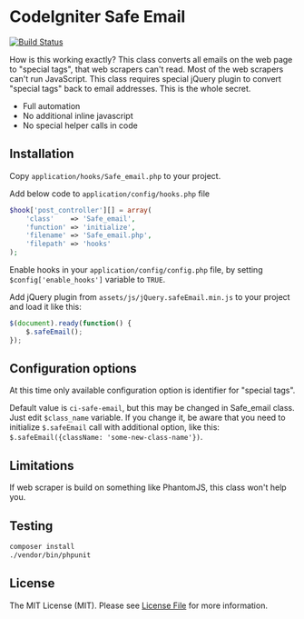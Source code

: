 # CodeIgniter Safe Email
[![Build Status](https://travis-ci.org/michalsn/CodeIgniter-Safe-Email.svg?branch=master)](https://travis-ci.org/michalsn/CodeIgniter-Safe-Email)

How is this working exactly? This class converts all emails on the web page to "special tags", that web scrapers can't read. Most of the web scrapers can't run JavaScript. This class requires special jQuery plugin to convert "special tags" back to email addresses. This is the whole secret.

* Full automation
* No additional inline javascript
* No special helper calls in code

## Installation

Copy `application/hooks/Safe_email.php` to your project.

Add below code to `application/config/hooks.php` file
```php
$hook['post_controller'][] = array(
    'class'    => 'Safe_email',
    'function' => 'initialize',
    'filename' => 'Safe_email.php',
    'filepath' => 'hooks'
);
```

Enable hooks in your `application/config/config.php` file, by setting `$config['enable_hooks']` variable to `TRUE`.

Add jQuery plugin from `assets/js/jQuery.safeEmail.min.js` to your project and load it like this:
```js
$(document).ready(function() {
    $.safeEmail();
});
```
## Configuration options

At this time only available configuration option is identifier for "special tags".

Default value is `ci-safe-email`, but this may be changed in Safe_email class. Just edit `$class_name` variable. If you change it, be aware that you need to initialize `$.safeEmail` call with additional option, like this: `$.safeEmail({className: 'some-new-class-name'})`.

## Limitations

If web scraper is build on something like PhantomJS, this class won't help you.

## Testing

```bash
composer install
./vendor/bin/phpunit
```

## License

The MIT License (MIT). Please see [License File](LICENSE) for more information.
